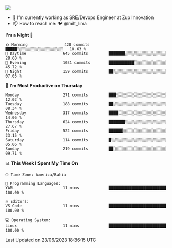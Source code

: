 ![](https://komarev.com/ghpvc/?username=miltlima&color=blue)
                 

- 🔭 I’m currently working as SRE/Devops Engineer at Zup Innovation
- 📫 How to reach me: 🐦 @milt_lima

<!--START_SECTION:waka-->
**I'm a Night 🦉** 

```text
🌞 Morning                420 commits         █████░░░░░░░░░░░░░░░░░░░░   18.63 % 
🌆 Daytime                645 commits         ███████░░░░░░░░░░░░░░░░░░   28.60 % 
🌃 Evening                1031 commits        ███████████░░░░░░░░░░░░░░   45.72 % 
🌙 Night                  159 commits         ██░░░░░░░░░░░░░░░░░░░░░░░   07.05 % 
```
📅 **I'm Most Productive on Thursday** 

```text
Monday                   271 commits         ███░░░░░░░░░░░░░░░░░░░░░░   12.02 % 
Tuesday                  188 commits         ██░░░░░░░░░░░░░░░░░░░░░░░   08.34 % 
Wednesday                317 commits         ████░░░░░░░░░░░░░░░░░░░░░   14.06 % 
Thursday                 624 commits         ███████░░░░░░░░░░░░░░░░░░   27.67 % 
Friday                   522 commits         ██████░░░░░░░░░░░░░░░░░░░   23.15 % 
Saturday                 114 commits         █░░░░░░░░░░░░░░░░░░░░░░░░   05.06 % 
Sunday                   219 commits         ██░░░░░░░░░░░░░░░░░░░░░░░   09.71 % 
```


📊 **This Week I Spent My Time On** 

```text
🕑︎ Time Zone: America/Bahia

💬 Programming Languages: 
YAML                     11 mins             █████████████████████████   100.00 % 

🔥 Editors: 
VS Code                  11 mins             █████████████████████████   100.00 % 

💻 Operating System: 
Linux                    11 mins             █████████████████████████   100.00 % 
```


 Last Updated on 23/06/2023 18:36:15 UTC
<!--END_SECTION:waka-->
